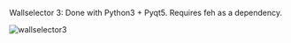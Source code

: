 Wallselector 3: Done with Python3 + Pyqt5. Requires feh as a dependency.


![wallselector3](https://user-images.githubusercontent.com/29865797/62001768-52df6800-b100-11e9-840c-abf20053cc87.png)
